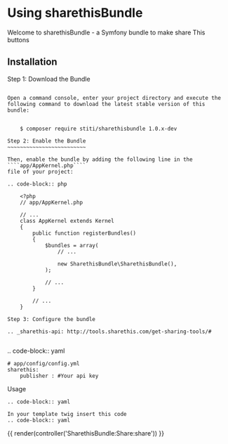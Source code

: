 Using sharethisBundle
===================

Welcome to sharethisBundle - a Symfony bundle to make share This buttons

Installation
------------

Step 1: Download the Bundle
~~~~~~~~~~~~~~~~~~~~~~~~~~~

Open a command console, enter your project directory and execute the
following command to download the latest stable version of this bundle:


    $ composer require stiti/sharethisbundle 1.0.x-dev

Step 2: Enable the Bundle
~~~~~~~~~~~~~~~~~~~~~~~~~

Then, enable the bundle by adding the following line in the ````app/AppKernel.php````
file of your project:

.. code-block:: php

    <?php
    // app/AppKernel.php

    // ...
    class AppKernel extends Kernel
    {
        public function registerBundles()
        {
            $bundles = array(
                // ...

                new SharethisBundle\SharethisBundle(),
            );

            // ...
        }

        // ...
    }

Step 3: Configure the bundle

.. _sharethis-api: http://tools.sharethis.com/get-sharing-tools/#


~~~~~~~~~~~~~~~~~~~~~~~~~~~~~~~~~~~~~~~

.. code-block:: yaml

    # app/config/config.yml
    sharethis:
        publisher : #Your api key

Usage
~~~~~~~~~~~~~~~~~~~~~~~~~~~~~~~~~~~~~~~
.. code-block:: yaml

In your template twig insert this code
.. code-block:: yaml

~~~~~~~~~~~~~~~~~~~~~~~~~~~~~~~~~~~~~~~
{{ render(controller('SharethisBundle:Share:share')) }}
